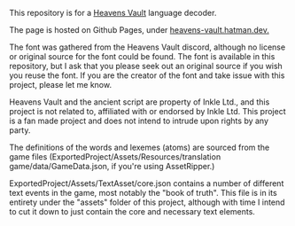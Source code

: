 This repository is for a [Heavens Vault](https://store.steampowered.com/app/774201/Heavens_Vault/) language decoder.

The page is hosted on Github Pages, under [heavens-vault.hatman.dev.](https://heavens-vault.hatman.dev/)

The font was gathered from the Heavens Vault discord, although no license or original source for the font could be found. The font is available in this repository, but I ask that you please seek out an original source if you wish you reuse the font. If you are the creator of the font and take issue with this project, please let me know.

Heavens Vault and the ancient script are property of Inkle Ltd., and this project is not related to, affiliated with or endorsed by Inkle Ltd. This project is a fan made project and does not intend to intrude upon rights by any party.

The definitions of the words and lexemes (atoms) are sourced from the game files (ExportedProject/Assets/Resources/translation game/data/GameData.json, if you're using AssetRipper.)

ExportedProject/Assets/TextAsset/core.json contains a number of different text events in the game, most notably the "book of truth". This file is in its entirety under the "assets" folder of this project, although with time I intend to cut it down to just contain the core and necessary text elements.
